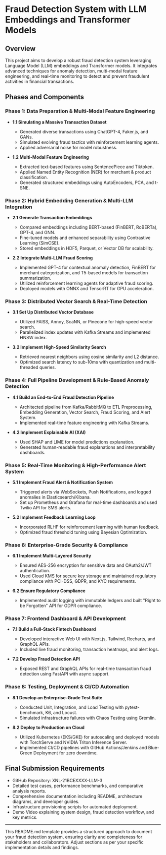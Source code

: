 # Fraud Detection System with LLM Embeddings and Transformer Models

## Overview
This project aims to develop a robust fraud detection system leveraging Language Model (LLM) embeddings and Transformer models. It integrates advanced techniques for anomaly detection, multi-modal feature engineering, and real-time monitoring to detect and prevent fraudulent activities in financial transactions.

## Phases and Components

### Phase 1: Data Preparation & Multi-Modal Feature Engineering
- **1.1 Simulating a Massive Transaction Dataset**
  - Generated diverse transactions using ChatGPT-4, Faker.js, and GANs.
  - Simulated evolving fraud tactics with reinforcement learning agents.
  - Applied adversarial noise for model robustness.

- **1.2 Multi-Modal Feature Engineering**
  - Extracted text-based features using SentencePiece and Tiktoken.
  - Applied Named Entity Recognition (NER) for merchant & product classification.
  - Generated structured embeddings using AutoEncoders, PCA, and t-SNE.

### Phase 2: Hybrid Embedding Generation & Multi-LLM Integration
- **2.1 Generate Transaction Embeddings**
  - Compared embeddings including BERT-based (FinBERT, RoBERTa), GPT-4, and GNN.
  - Fine-tuned models and enhanced separability using Contrastive Learning (SimCSE).
  - Stored embeddings in HDF5, Parquet, or Vector DB for scalability.

- **2.2 Integrate Multi-LLM Fraud Scoring**
  - Implemented GPT-4 for contextual anomaly detection, FinBERT for merchant categorization, and T5-based models for transaction summarization.
  - Utilized reinforcement learning agents for adaptive fraud scoring.
  - Deployed models with ONNX and TensorRT for GPU acceleration.

### Phase 3: Distributed Vector Search & Real-Time Detection
- **3.1 Set Up Distributed Vector Database**
  - Utilized FAISS, Annoy, ScaNN, or Pinecone for high-speed vector search.
  - Parallelized index updates with Kafka Streams and implemented HNSW index.

- **3.2 Implement High-Speed Similarity Search**
  - Retrieved nearest neighbors using cosine similarity and L2 distance.
  - Optimized search latency to sub-10ms with quantization and multi-threaded queries.

### Phase 4: Full Pipeline Development & Rule-Based Anomaly Detection
- **4.1 Build an End-to-End Fraud Detection Pipeline**
  - Architected pipeline from Kafka/RabbitMQ to ETL Preprocessing, Embedding Generation, Vector Search, Fraud Scoring, and Alert System.
  - Implemented real-time feature engineering with Kafka Streams.

- **4.2 Implement Explainable AI (XAI)**
  - Used SHAP and LIME for model predictions explanation.
  - Generated human-readable fraud explanations and interpretability dashboards.

### Phase 5: Real-Time Monitoring & High-Performance Alert System
- **5.1 Implement Fraud Alert & Notification System**
  - Triggered alerts via WebSockets, Push Notifications, and logged anomalies in Elasticsearch/Kibana.
  - Set up Prometheus and Grafana for real-time dashboards and used Twilio API for SMS alerts.

- **5.2 Implement Feedback Learning Loop**
  - Incorporated RLHF for reinforcement learning with human feedback.
  - Optimized fraud threshold tuning using Bayesian Optimization.

### Phase 6: Enterprise-Grade Security & Compliance
- **6.1 Implement Multi-Layered Security**
  - Ensured AES-256 encryption for sensitive data and OAuth2/JWT authentication.
  - Used Cloud KMS for secure key storage and maintained regulatory compliance with PCI-DSS, GDPR, and KYC requirements.

- **6.2 Ensure Regulatory Compliance**
  - Implemented audit logging with immutable ledgers and built "Right to be Forgotten" API for GDPR compliance.

### Phase 7: Frontend Dashboard & API Development
- **7.1 Build a Full-Stack Fintech Dashboard**
  - Developed interactive Web UI with Next.js, Tailwind, Recharts, and GraphQL APIs.
  - Included live fraud monitoring, transaction heatmaps, and alert logs.

- **7.2 Develop Fraud Detection API**
  - Exposed REST and GraphQL APIs for real-time transaction fraud detection using FastAPI with async support.

### Phase 8: Testing, Deployment & CI/CD Automation
- **8.1 Develop an Enterprise-Grade Test Suite**
  - Conducted Unit, Integration, and Load Testing with pytest-benchmark, K6, and Locust.
  - Simulated infrastructure failures with Chaos Testing using Gremlin.

- **8.2 Deploy to Production on Cloud**
  - Utilized Kubernetes (EKS/GKE) for autoscaling and deployed models with TorchServe and NVIDIA Triton Inference Server.
  - Implemented CI/CD pipelines with GitHub Actions/Jenkins and Blue-Green Deployment for zero downtime.

## Final Submission Requirements
- GitHub Repository: XNL-21BCEXXXX-LLM-3
- Detailed test cases, performance benchmarks, and comparative analysis reports.
- Comprehensive documentation including README, architecture diagrams, and developer guides.
- Infrastructure provisioning scripts for automated deployment.
- Demo Video explaining system design, fraud detection workflow, and key metrics.

---

This README.md template provides a structured approach to document your fraud detection system, ensuring clarity and completeness for stakeholders and collaborators. Adjust sections as per your specific implementation details and findings.